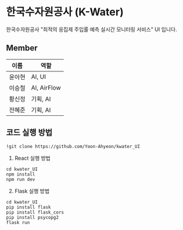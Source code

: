 # 한국수자원공사 (K-Water)

한국수자원공사 "최적의 응집제 주입률 예측 실시간 모니터링 서비스" UI 입니다.

## Member
|이름|역할|
|---|---|
|윤아현|AI, UI|
|이승철|AI, AirFlow|
|황신정|기획, AI|
|전혜준|기획, AI|

## 코드 실행 방법

```
!git clone https://github.com/Yoon-Ahyeon/kwater_UI
```

1. React 실행 방법

```
cd kwater_UI
npm install
npm run dev
```

2. Flask 실행 방법
```
cd kwater_UI
pip install flask
pip install flask_cors
pip install psycopg2
flask run
```

